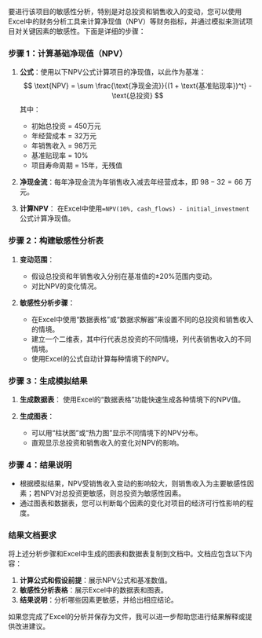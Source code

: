 
要进行该项目的敏感性分析，特别是对总投资和销售收入的变动，您可以使用Excel中的财务分析工具来计算净现值（NPV）等财务指标，并通过模拟来测试项目对关键因素的敏感性。下面是详细的步骤：

### 步骤 1：计算基础净现值（NPV）

1. **公式**：使用以下NPV公式计算项目的净现值，以此作为基准：
   $$ \text{NPV} = \sum \frac{\text{净现金流}}{(1 + \text{基准贴现率})^t} - \text{总投资} $$
   其中：
   - 初始总投资 = 450万元
   - 年经营成本 = 32万元
   - 年销售收入 = 98万元
   - 基准贴现率 = 10%
   - 项目寿命周期 = 15年，无残值

2. **净现金流**：每年净现金流为年销售收入减去年经营成本，即 $98 - 32 = 66$ 万元。

3. **计算NPV**：
   在Excel中使用`=NPV(10%, cash_flows) - initial_investment`公式计算净现值。

### 步骤 2：构建敏感性分析表

1. **变动范围**：
   - 假设总投资和年销售收入分别在基准值的±20%范围内变动。
   - 对比NPV的变化情况。

2. **敏感性分析步骤**：
   - 在Excel中使用“数据表格”或“数据求解器”来设置不同的总投资和销售收入的情境。
   - 建立一个二维表，其中行代表总投资的不同情境，列代表销售收入的不同情境。
   - 使用Excel的公式自动计算每种情境下的NPV。

### 步骤 3：生成模拟结果

1. **生成数据表**：
   使用Excel的“数据表格”功能快速生成各种情境下的NPV值。

2. **生成图表**：
   - 可以用“柱状图”或“热力图”显示不同情境下的NPV分布。
   - 直观显示总投资和销售收入的变化对NPV的影响。

### 步骤 4：结果说明

- 根据模拟结果，NPV受销售收入变动的影响较大，则销售收入为主要敏感性因素；若NPV对总投资更敏感，则总投资为敏感性因素。
- 通过图表和数据表，您可以判断每个因素的变化对项目的经济可行性影响的程度。

### 结果文档要求

将上述分析步骤和Excel中生成的图表和数据表复制到文档中。文档应包含以下内容：

1. **计算公式和假设前提**：展示NPV公式和基准数值。
2. **敏感性分析表格**：展示Excel中的数据表和图表。
3. **结果说明**：分析哪些因素更敏感，并给出相应结论。

如果您完成了Excel的分析并保存为文件，我可以进一步帮助您进行结果解释或提供改进建议。
